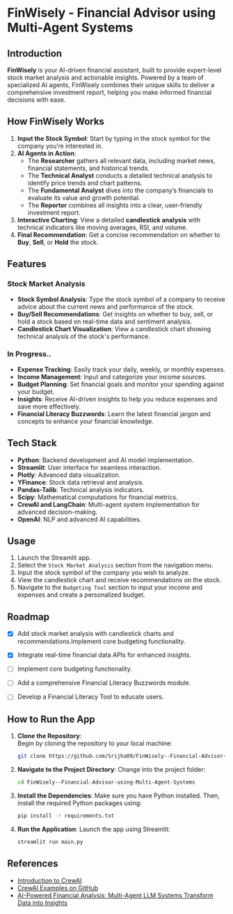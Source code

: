 # FinWisely - Financial Advisor using Multi-Agent Systems

## Introduction

**FinWisely** is your AI-driven financial assistant, built to provide expert-level stock market analysis and actionable insights. Powered by a team of specialized AI agents, FinWisely combines their unique skills to deliver a comprehensive investment report, helping you make informed financial decisions with ease.

## How FinWisely Works

1. **Input the Stock Symbol**: Start by typing in the stock symbol for the company you’re interested in.
2. **AI Agents in Action**:
   - The **Researcher** gathers all relevant data, including market news, financial statements, and historical trends.
   - The **Technical Analyst** conducts a detailed technical analysis to identify price trends and chart patterns.
   - The **Fundamental Analyst** dives into the company’s financials to evaluate its value and growth potential.
   - The **Reporter** combines all insights into a clear, user-friendly investment report.
3. **Interactive Charting**: View a detailed **candlestick analysis** with technical indicators like moving averages, RSI, and volume.
4. **Final Recommendation**: Get a concise recommendation on whether to **Buy**, **Sell**, or **Hold** the stock.

## Features

### Stock Market Analysis
- **Stock Symbol Analysis**: Type the stock symbol of a company to receive advice about the current news and performance of the stock.
- **Buy/Sell Recommendations**: Get insights on whether to buy, sell, or hold a stock based on real-time data and sentiment analysis.
- **Candlestick Chart Visualization**: View a candlestick chart showing technical analysis of the stock's performance.

### In Progress..
- **Expense Tracking**: Easily track your daily, weekly, or monthly expenses.
- **Income Management**: Input and categorize your income sources.
- **Budget Planning**: Set financial goals and monitor your spending against your budget.
- **Insights**: Receive AI-driven insights to help you reduce expenses and save more effectively.
- **Financial Literacy Buzzwords**: Learn the latest financial jargon and concepts to enhance your financial knowledge.


## Tech Stack

- **Python**: Backend development and AI model implementation.
- **Streamlit**: User interface for seamless interaction.
- **Plotly**: Advanced data visualization.
- **YFinance**: Stock data retrieval and analysis.
- **Pandas-Talib**: Technical analysis indicators.
- **Scipy**: Mathematical computations for financial metrics.
- **CrewAI and LangChain**: Multi-agent system implementation for advanced decision-making.
- **OpenAI**: NLP and advanced AI capabilities.

## Usage

1. Launch the Streamlit app.
2. Select the `Stock Market Analysis` section from the navigation menu.
3. Input the stock symbol of the company you wish to analyze.
4. View the candlestick chart and receive recommendations on the stock.
5. Navigate to the `Budgeting Tool` section to input your income and expenses and create a personalized budget.

## Roadmap

- [x] Add stock market analysis with candlestick charts and recommendations.Implement core budgeting functionality.
- [x] Integrate real-time financial data APIs for enhanced insights.
- [ ] Implement core budgeting functionality.
- [ ] Add a comprehensive Financial Literacy Buzzwords module.
- [ ] Develop a Financial Literacy Tool to educate users.


## How to Run the App

1. **Clone the Repository**:  
   Begin by cloning the repository to your local machine:  
   ```bash
   git clone https://github.com/Srijha09/FinWisely--Financial-Advisor-using-Multi-Agent-Systems.git

2. **Navigate to the Project Directory**:
     Change into the project folder:
    ```bash
    cd FinWisely--Financial-Advisor-using-Multi-Agent-Systems
3. **Install the Dependencies**:
   Make sure you have Python installed. Then, install the required Python packages using:
   ```bash
   pip install -r requirements.txt
4. **Run the Application**:
   Launch the app using Streamlit:
   ```bash
   streamlit run main.py
## References
- [Introduction to CrewAI](https://docs.crewai.com/introduction)  
- [CrewAI Examples on GitHub](https://github.com/crewAIInc/crewAI-examples/tree/main)
- [AI-Powered Financial Analysis: Multi-Agent LLM Systems Transform Data into Insights]([https://github.com/crewAIInc/crewAI-examples/tree/main](https://medium.com/@batuhansenerr/ai-powered-financial-analysis-multi-agent-systems-transform-data-into-insights-d94e4867d75d))


